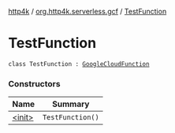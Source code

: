 [http4k](../../index.md) / [org.http4k.serverless.gcf](../index.md) / [TestFunction](./index.md)

# TestFunction

`class TestFunction : `[`GoogleCloudFunction`](../../org.http4k.serverless/-google-cloud-function/index.md)

### Constructors

| Name | Summary |
|---|---|
| [&lt;init&gt;](-init-.md) | `TestFunction()` |
